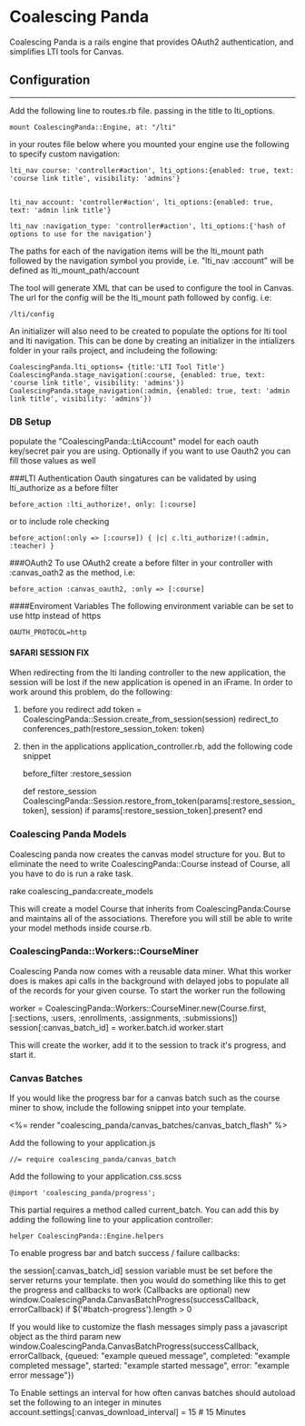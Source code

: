 Coalescing Panda
=

Coalescing Panda is a rails engine that provides OAuth2 authentication, and simplifies LTI tools for Canvas.



Configuration
-
---

Add the following line to routes.rb file. passing in the title to lti_options.

    mount CoalescingPanda::Engine, at: "/lti"

in your routes file below where you mounted your engine use the following to specify custom navigation:

    lti_nav course: 'controller#action', lti_options:{enabled: true, text: 'course link title', visibility: 'admins'}


    lti_nav account: 'controller#action', lti_options:{enabled: true, text: 'admin link title'}

    lti_nav :navigation_type: 'controller#action', lti_options:{'hash of options to use for the navigation'}

The paths for each of the navigation items will be the lti_mount path followed by the navigation symbol you provide, i.e. "lti_nav :account" will be defined as lti_mount_path/account


The tool will generate XML that can be used to configure the tool in Canvas. The url for the config will be the lti_mount path followed by config. i.e:

    /lti/config

An initializer will also need to be created to populate the options for lti tool and lti navigation. This can be done by creating an initializer
in the intializers folder in your rails project, and includeing the following:

    CoalescingPanda.lti_options= {title:'LTI Tool Title'}
    CoalescingPanda.stage_navigation(:course, {enabled: true, text: 'course link title', visibility: 'admins'})
    CoalescingPanda.stage_navigation(:admin, {enabled: true, text: 'admin link title', visibility: 'admins'})

### DB Setup

populate the "CoalescingPanda::LtiAccount" model for each oauth key/secret pair you are using. Optionally if you want to use Oauth2 you can fill those values as well

###LTI Authentication
Oauth singatures can be validated by using lti_authorize as a before filter

    before_action :lti_authorize!, only: [:course]

or to include role checking

    before_action(:only => [:course]) { |c| c.lti_authorize!(:admin, :teacher) }

###OAuth2
To use OAuth2 create a before filter in your controller with :canvas_oath2 as the method, i.e:

    before_action :canvas_oauth2, :only => [:course]


####Enviroment Variables
The following environment variable can be set to use http instead of https

    OAUTH_PROTOCOL=http


#### SAFARI SESSION FIX
When redirecting from the lti landing controller to the new application, the session will be lost if the new application is opened in an iFrame. In order to work around this problem, do the following:

1) before you redirect add
    token = CoalescingPanda::Session.create_from_session(session)
    redirect_to conferences_path(restore_session_token: token)
2) then in the applications application_controller.rb, add the following code snippet

    before_filter :restore_session

    def restore_session
      CoalescingPanda::Session.restore_from_token(params[:restore_session_token], session) if params[:restore_session_token].present?
    end

### Coalescing Panda Models
Coalescing panda now creates the canvas model structure for you. But to eliminate the need to write CoalescingPanda::Course instead of Course, all you have to do is run a rake task.

rake coalescing_panda:create_models

This will create a model Course that inherits from CoalescingPanda:Course and maintains all of the associations.
Therefore you will still be able to write your model methods inside course.rb.

### CoalescingPanda::Workers::CourseMiner
Coalescing Panda now comes with a reusable data miner. What this worker does is makes api calls in the background with delayed jobs to populate all of the records for your given course. To start the worker run the following

worker = CoalescingPanda::Workers::CourseMiner.new(Course.first, [:sections, :users, :enrollments, :assignments, :submissions])
session[:canvas_batch_id] = worker.batch.id
worker.start

This will create the worker, add it to the session to track it's progress, and start it.

### Canvas Batches
If you would like the progress bar for a canvas batch such as the course miner to show, include the following snippet into your template.

<%= render "coalescing_panda/canvas_batches/canvas_batch_flash" %>

Add the following to your application.js

    //= require coalescing_panda/canvas_batch

Add the following to your application.css.scss

    @import 'coalescing_panda/progress';

This partial requires a method called current_batch. You can add this by adding the following line to your application controller:

    helper CoalescingPanda::Engine.helpers

To enable progress bar and batch success / failure callbacks:

  the session[:canvas_batch_id] session variable must be set before the server returns your template.
  then you would do something like this to get the progress and callbacks to work (Callbacks are optional)
  new window.CoalescingPanda.CanvasBatchProgress(successCallback, errorCallback) if $('#batch-progress').length > 0

If you would like to customize the flash messages simply pass a javascript object as the third param
    new window.CoalescingPanda.CanvasBatchProgress(successCallback, errorCallback, {queued: "example queued message", completed: "example completed message", started: "example started message", error: "example error message"})

To Enable settings an interval for how often canvas batches should autoload set the following to an integer in minutes
    account.settings[:canvas_download_interval] = 15 # 15 Minutes
